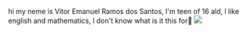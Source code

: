 hi my neme is Vitor Emanuel Ramos dos Santos, l'm teen of 16 ald, l like english and mathematics, l don't know what is it this for🙂
![](https://goadmedia.com.br/wp-content/uploads/2017/12/Gif-capa.gif)
